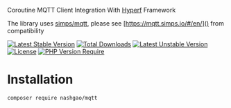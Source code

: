 Coroutine MQTT Client Integration With [Hyperf](https://github.com/hyperf/hyperf) Framework

The library uses [simps/mqtt](https://github.com/simps/mqtt), please see [https://mqtt.simps.io/#/en/]() from compatibility

[![Latest Stable Version](http://poser.pugx.org/nashgao/mqtt/v)](https://packagist.org/packages/nashgao/mqtt) 
[![Total Downloads](http://poser.pugx.org/nashgao/mqtt/downloads)](https://packagist.org/packages/nashgao/mqtt) 
[![Latest Unstable Version](http://poser.pugx.org/nashgao/mqtt/v/unstable)](https://packagist.org/packages/nashgao/mqtt) 
[![License](http://poser.pugx.org/nashgao/mqtt/license)](https://packagist.org/packages/nashgao/mqtt) [![PHP Version Require](http://poser.pugx.org/nashgao/mqtt/require/php)](https://packagist.org/packages/nashgao/mqtt)

# Installation
```bash
composer require nashgao/mqtt
```


